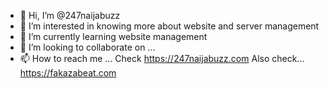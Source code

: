 - 👋 Hi, I’m @247naijabuzz
- 👀 I’m interested in knowing more about website and server management
- 🌱 I’m currently learning website management
- 💞️ I’m looking to collaborate on ...
- 📫 How to reach me ... Check https://247naijabuzz.com
Also check... https://fakazabeat.com

<!---
247naijabuzz/247naijabuzz is a ✨ special ✨ repository because its `README.md` (this file) appears on your GitHub profile.
You can click the Preview link to take a look at your changes.
--->
